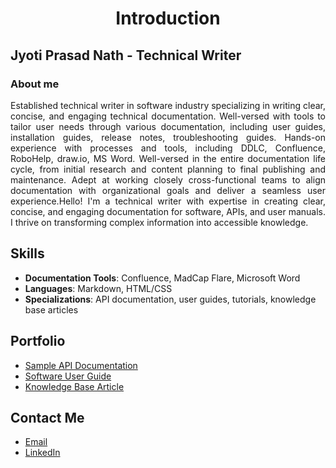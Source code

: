 <h1 align="center">Introduction</h1>

## Jyoti Prasad Nath - Technical Writer

### About me

<p align="justify">
Established technical writer in software industry specializing in writing clear, concise, and engaging technical documentation. Well-versed with tools to tailor user needs through various documentation, including user guides, installation guides, release notes, troubleshooting guides. Hands-on experience with processes and tools, including DDLC, Confluence, RoboHelp, draw.io, MS Word. Well-versed in the entire documentation life cycle, from initial research and content planning to final publishing and maintenance. Adept at working closely cross-functional teams to align documentation with organizational goals and deliver a seamless user experience.Hello! I'm a technical writer with expertise in creating clear, concise, and engaging documentation for software, APIs, and user manuals. I thrive on transforming complex information into accessible knowledge.
</p>

## Skills
- **Documentation Tools**: Confluence, MadCap Flare, Microsoft Word
- **Languages**: Markdown, HTML/CSS
- **Specializations**: API documentation, user guides, tutorials, knowledge base articles

## Portfolio
- [Sample API Documentation](Sample_API_Documentaion)
- [Software User Guide](#)
- [Knowledge Base Article](#)

## Contact Me
- [Email](mailto:jnath2882@gmail.com)
- [LinkedIn](https://www.linkedin.com/in/jyoti-prasad-nath-5a233b232)
